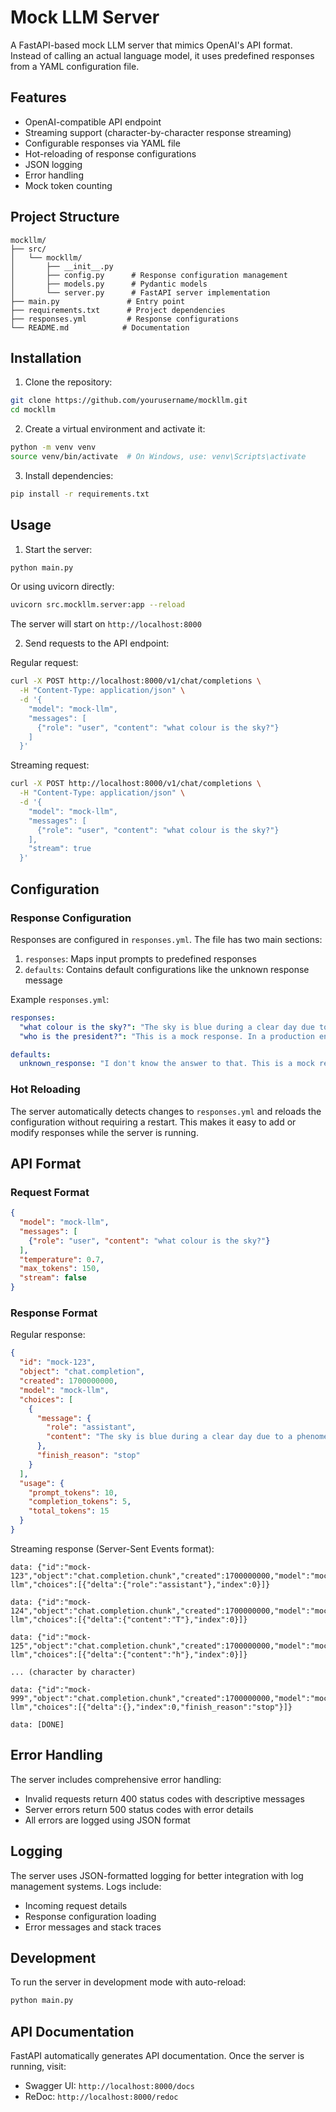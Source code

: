 # Mock LLM Server

A FastAPI-based mock LLM server that mimics OpenAI's API format. Instead of calling an actual language model, it uses predefined responses from a YAML configuration file.

## Features

- OpenAI-compatible API endpoint
- Streaming support (character-by-character response streaming)
- Configurable responses via YAML file
- Hot-reloading of response configurations
- JSON logging
- Error handling
- Mock token counting

## Project Structure

```
mockllm/
├── src/
│   └── mockllm/
│       ├── __init__.py
│       ├── config.py      # Response configuration management
│       ├── models.py      # Pydantic models
│       └── server.py      # FastAPI server implementation
├── main.py               # Entry point
├── requirements.txt      # Project dependencies
├── responses.yml         # Response configurations
└── README.md            # Documentation
```

## Installation

1. Clone the repository:
```bash
git clone https://github.com/yourusername/mockllm.git
cd mockllm
```

2. Create a virtual environment and activate it:
```bash
python -m venv venv
source venv/bin/activate  # On Windows, use: venv\Scripts\activate
```

3. Install dependencies:
```bash
pip install -r requirements.txt
```

## Usage

1. Start the server:
```bash
python main.py
```
Or using uvicorn directly:
```bash
uvicorn src.mockllm.server:app --reload
```

The server will start on `http://localhost:8000`

2. Send requests to the API endpoint:

Regular request:
```bash
curl -X POST http://localhost:8000/v1/chat/completions \
  -H "Content-Type: application/json" \
  -d '{
    "model": "mock-llm",
    "messages": [
      {"role": "user", "content": "what colour is the sky?"}
    ]
  }'
```

Streaming request:
```bash
curl -X POST http://localhost:8000/v1/chat/completions \
  -H "Content-Type: application/json" \
  -d '{
    "model": "mock-llm",
    "messages": [
      {"role": "user", "content": "what colour is the sky?"}
    ],
    "stream": true
  }'
```

## Configuration

### Response Configuration

Responses are configured in `responses.yml`. The file has two main sections:

1. `responses`: Maps input prompts to predefined responses
2. `defaults`: Contains default configurations like the unknown response message

Example `responses.yml`:
```yaml
responses:
  "what colour is the sky?": "The sky is blue during a clear day due to a phenomenon called Rayleigh scattering."
  "who is the president?": "This is a mock response. In a production environment, this would be replaced with accurate, up-to-date information."

defaults:
  unknown_response: "I don't know the answer to that. This is a mock response."
```

### Hot Reloading

The server automatically detects changes to `responses.yml` and reloads the configuration without requiring a restart. This makes it easy to add or modify responses while the server is running.

## API Format

### Request Format

```json
{
  "model": "mock-llm",
  "messages": [
    {"role": "user", "content": "what colour is the sky?"}
  ],
  "temperature": 0.7,
  "max_tokens": 150,
  "stream": false
}
```

### Response Format

Regular response:
```json
{
  "id": "mock-123",
  "object": "chat.completion",
  "created": 1700000000,
  "model": "mock-llm",
  "choices": [
    {
      "message": {
        "role": "assistant",
        "content": "The sky is blue during a clear day due to a phenomenon called Rayleigh scattering."
      },
      "finish_reason": "stop"
    }
  ],
  "usage": {
    "prompt_tokens": 10,
    "completion_tokens": 5,
    "total_tokens": 15
  }
}
```

Streaming response (Server-Sent Events format):
```
data: {"id":"mock-123","object":"chat.completion.chunk","created":1700000000,"model":"mock-llm","choices":[{"delta":{"role":"assistant"},"index":0}]}

data: {"id":"mock-124","object":"chat.completion.chunk","created":1700000000,"model":"mock-llm","choices":[{"delta":{"content":"T"},"index":0}]}

data: {"id":"mock-125","object":"chat.completion.chunk","created":1700000000,"model":"mock-llm","choices":[{"delta":{"content":"h"},"index":0}]}

... (character by character)

data: {"id":"mock-999","object":"chat.completion.chunk","created":1700000000,"model":"mock-llm","choices":[{"delta":{},"index":0,"finish_reason":"stop"}]}

data: [DONE]
```

## Error Handling

The server includes comprehensive error handling:

- Invalid requests return 400 status codes with descriptive messages
- Server errors return 500 status codes with error details
- All errors are logged using JSON format

## Logging

The server uses JSON-formatted logging for better integration with log management systems. Logs include:

- Incoming request details
- Response configuration loading
- Error messages and stack traces

## Development

To run the server in development mode with auto-reload:
```bash
python main.py
```

## API Documentation

FastAPI automatically generates API documentation. Once the server is running, visit:

- Swagger UI: `http://localhost:8000/docs`
- ReDoc: `http://localhost:8000/redoc`